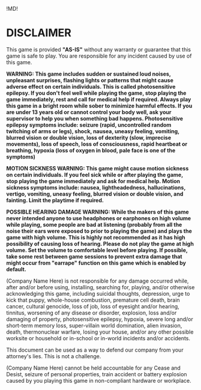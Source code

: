!MD!
# DISCLAIMER

This game is provided **"AS-IS"** without any warranty or guarantee that this game is safe to play. You are responsible for any incident caused by use of this game.

**WARNING: This game includes sudden or sustained loud noises, unpleasant surprises, flashing lights or patterns that might cause adverse effect on certain individuals. This is called photosensitive epilepsy. If you don't feel well while playing the game, stop playing the game immediately, rest and call for medical help if required. Always play this game in a bright room while sober to minimize harmful effects. If you are under 13 years old or cannot control your body well, ask your supervisor to help you when something bad happens. Photosensitive epilepsy symptoms include: seizure (rapid, uncontrolled random twitching of arms or legs), shock, nausea, uneasy feeling, vomiting, blurred vision or double vision, loss of dexterity (slow, imprecise movements), loss of speech, loss of consciousness, rapid heartbeat or breathing, hypoxia (loss of oxygen in blood, pale face is one of the symptoms)**

**MOTION SICKNESS WARNING: This game might cause motion sickness on certain individuals. If you feel sick while or after playing the game, stop playing the game immediately and ask for medical help. Motion sickness symptoms include: nausea, lightheadedness, hallucinations, vertigo, vomiting, uneasy feeling, blurred vision or double vision, and fainting. Limit the playtime if required.**

**POSSIBLE HEARING DAMAGE WARNING: While the makers of this game never intended anyone to use headphones or earphones on high volume while playing, some people are bad at listening (probably from all the noise their ears were exposed to prior to playing the game) and plays the game with high volume. This is highly not recommended as it has high possibility of causing loss of hearing. Please do not play the game at high volume. Set the volume to comfortable level before playing. If possible, take some rest between game sessions to prevent extra damage that might occur from "earrape" function on this game which is enabled by default.**

(Company Name Here) is not responsible for any damage occurred while, after and/or before using, installing, searching for, playing, and/or otherwise acknowledging this game, including suicidal thoughts, depression, urge to kick that puppy, whole-house combustion, premature cell death, brain cancer, cultural genocide, loss of job, loss of eyesight and/or hearing, tinnitus, worsening of any disease or disorder, explosion, loss and/or damaging of property, photosensitive epilepsy, hypoxia, severe long and/or short-term memory loss, super-villain world domination, alien invasion, death, thermonuclear warfare, losing your house, and/or any other possible worksite or household or in-school or in-world incidents and/or accidents.

This document can be used as a way to defend our company from your attorney's lies. This is not a challenge.

(Company Name Here) cannot be held accountable for any Cease and Desist, seizure of personal properties, train accident or battery explosion caused by you playing this game in non-compliant hardware or workplace.
